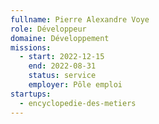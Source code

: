 ```yaml
---
fullname: Pierre Alexandre Voye
role: Développeur
domaine: Développement
missions:
  - start: 2022-12-15
    end: 2022-08-31
    status: service
    employer: Pôle emploi
startups:
  - encyclopedie-des-metiers
---
```


